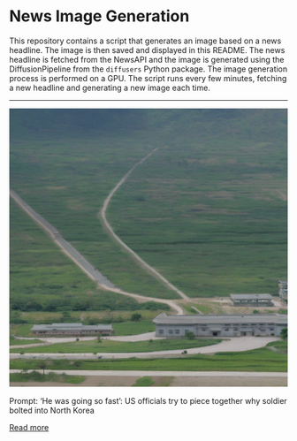 # News Image Generation
This repository contains a script that generates an image based on a news headline. The image is then saved and displayed in this README.
The news headline is fetched from the NewsAPI and the image is generated using the DiffusionPipeline from the `diffusers` Python package. The image generation process is performed on a GPU.
The script runs every few minutes, fetching a new headline and generating a new image each time.

---

![Generated Image](image.png)

Prompt: ‘He was going so fast’: US officials try to piece together why soldier bolted into North Korea

[Read more](https://www.cnn.com/2023/07/19/politics/travis-king-north-korea/index.html)